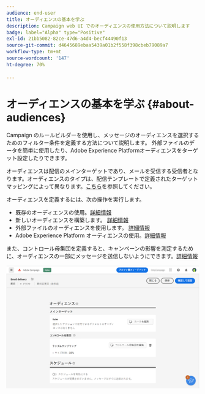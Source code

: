 ```yaml
---
audience: end-user
title: オーディエンスの基本を学ぶ
description: Campaign web UI でのオーディエンスの使用方法について説明します
badge: label="Alpha" type="Positive"
exl-id: 21bb5082-82ce-47d6-a4d4-becf44490f13
source-git-commit: d4645689ebaa5439a01b2f558f398cbeb79089a7
workflow-type: tm+mt
source-wordcount: '147'
ht-degree: 70%

---
```



# オーディエンスの基本を学ぶ {#about-audiences}

<!--
Audience only created for the delivery, not available later-->


<!--
Three ways:
* existing audience

Campaign or AEP Audiences

* create new on the fly

query like AEP segment builder (same component with campaign data)

* import from file

show use case with a new audience creation (or import from file?)

control groups like acc: exract, random, based on attribute
-->

Campaign のルールビルダーを使用し、メッセージのオーディエンスを選択するためのフィルター条件を定義する方法について説明します。 外部ファイルのデータを簡単に使用したり、Adobe Experience Platformオーディエンスをターゲット設定したりできます。

オーディエンスは配信のメインターゲットであり、メールを受信する受信者となります。オーディエンスのタイプは、配信テンプレートで定義されたターゲットマッピングによって異なります。[こちら](../email/create-email.md)を参照してください。

オーディエンスを定義するには、次の操作を実行します。

* 既存のオーディエンスの使用。[詳細情報](add-audience.md)
* 新しいオーディエンスを構築します。 [詳細情報](segment-builder.md)
* 外部ファイルのオーディエンスを使用します。 [詳細情報](file-audience.md)
* Adobe Experience Platform オーディエンスの使用。[詳細情報](aep-audience.md)

また、コントロール母集団を定義すると、キャンペーンの影響を測定するために、オーディエンスの一部にメッセージを送信しないようにできます。[詳細情報](control-group.md)

![](assets/about-audience.png)

